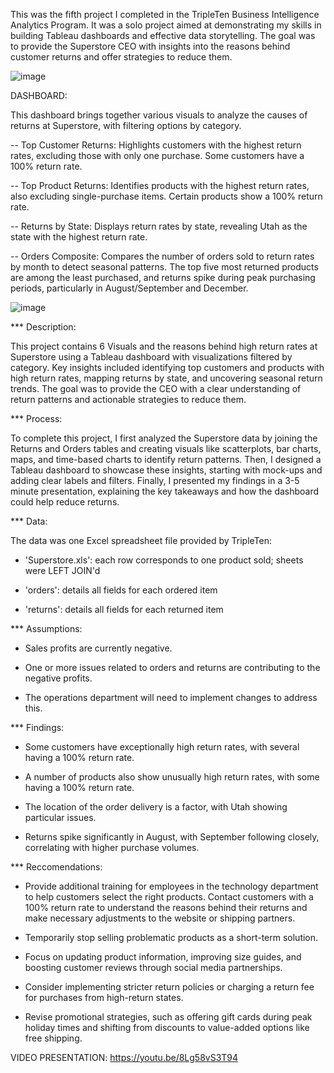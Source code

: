 This was the fifth project I completed in the TripleTen Business Intelligence Analytics Program. It was a solo project aimed at demonstrating my skills in building Tableau dashboards and effective data storytelling. The goal was to provide the Superstore CEO with insights into the reasons behind customer returns and offer strategies to reduce them.

![image](https://github.com/user-attachments/assets/7de3b022-2de6-45b6-b270-94db52d100ce)


DASHBOARD:

This dashboard brings together various visuals to analyze the causes of returns at Superstore, with filtering options by category.

-- Top Customer Returns: Highlights customers with the highest return rates, excluding those with only one purchase. Some customers have a 100% return rate.

-- Top Product Returns: Identifies products with the highest return rates, also excluding single-purchase items. Certain products show a 100% return rate.

-- Returns by State: Displays return rates by state, revealing Utah as the state with the highest return rate.

-- Orders Composite: Compares the number of orders sold to return rates by month to detect seasonal patterns. The top five most returned products are among the least purchased, and returns spike during peak purchasing periods, particularly in August/September and December.

![image](https://github.com/user-attachments/assets/704a5fa4-ebb6-4182-96e1-abcf7ef0bda0)

*** Description:

This project contains 6 Visuals and the reasons behind high return rates at Superstore using a Tableau dashboard with visualizations filtered by category. Key insights included identifying top customers and products with high return rates, mapping returns by state, and uncovering seasonal return trends. The goal was to provide the CEO with a clear understanding of return patterns and actionable strategies to reduce them.

*** Process:

To complete this project, I first analyzed the Superstore data by joining the Returns and Orders tables and creating visuals like scatterplots, bar charts, maps, and time-based charts to identify return patterns. Then, I designed a Tableau dashboard to showcase these insights, starting with mock-ups and adding clear labels and filters. Finally, I presented my findings in a 3-5 minute presentation, explaining the key takeaways and how the dashboard could help reduce returns.

*** Data:

The data was one Excel spreadsheet file provided by TripleTen:

- 'Superstore.xls': each row corresponds to one product sold; sheets were LEFT JOIN'd
 
- 'orders': details all fields for each ordered item
  
- 'returns': details all fields for each returned item

*** Assumptions: 

- Sales profits are currently negative.
  
- One or more issues related to orders and returns are contributing to the negative profits.
  
- The operations department will need to implement changes to address this.

*** Findings: 

- Some customers have exceptionally high return rates, with several having a 100% return rate.

- A number of products also show unusually high return rates, with some having a 100% return rate.
  
- The location of the order delivery is a factor, with Utah showing particular issues.
  
- Returns spike significantly in August, with September following closely, correlating with higher purchase volumes.

*** Reccomendations:

- Provide additional training for employees in the technology department to help customers select the right products.
Contact customers with a 100% return rate to understand the reasons behind their returns and make necessary adjustments to the website or shipping partners.

- Temporarily stop selling problematic products as a short-term solution.
  
- Focus on updating product information, improving size guides, and boosting customer reviews through social media partnerships.
  
- Consider implementing stricter return policies or charging a return fee for purchases from high-return states.
  
- Revise promotional strategies, such as offering gift cards during peak holiday times and shifting from discounts to value-added options like free shipping.

VIDEO PRESENTATION:
https://youtu.be/8Lg58vS3T94  
